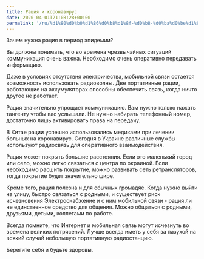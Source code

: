 ```yaml
---
title: Рация и коронавирус
date: 2020-04-01T21:08:28+00:00
permalink: '/ru/%d1%80%d0%b0%d1%86%d0%b8%d1%8f-%d0%b8-%d0%ba%d0%be%d1%80%d0%be%d0%bd%d0%b0%d0%b2%d0%b8%d1%80%d1%83%d1%81/'
---
```

Зачем нужна рация в период эпидемии?

Вы должны понимать, что во времена чрезвычайных ситуаций коммуникация очень важна. Необходимо очень оперативно передавать информацию.

Даже в условиях отсутствия электричества, мобильной связи остается возможность использовать радиоволны. Две портативные рации, работающие на аккумуляторах способны обеспечить связь, когда ничто другое не работает.

Рация значительно упрощает коммуникацию. Вам нужно только нажать тангенту чтобы вас услышали. Не нужно набирать телефонный номер, достаточно лишь активировать права на передачу.

В Китае рации успешно использовались медиками при лечении больных на коронавирус. Сегодня в Украине различные службы используют радиосвязь для оперативного взаимодействия.

Рация может покрыть большие расстояния. Если это маленький город или село, можно легко связаться с центра по окраиной. Если необходимо расшить покрытие, можно развивать сеть ретрансляторов, тогда покрытие будет значительно шире.

Кроме того, рация полезна и для обычных громадяе. Когда нужно выйти на улицу, быстро связаться с родными, и существует риск исчезновения Электроснабжение и с ним мобильной связи - рация ли не единственное средство для общения. Можно общаться с родными, друзьями, детьми, коллегами по работе.

Всегда помните, что Интернет и мобильная связь могут исчезнуть во времена великих потрясений. Лучше всегда иметь у себя за пазухой на всякий случай небольшую портативную радиостанцию.

Берегите себя и будьте здоровы.